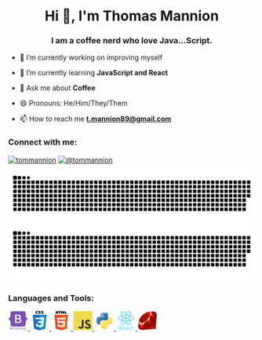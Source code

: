<h1 align="center">Hi 👋, I'm Thomas Mannion</h1>
<h3 align="center">I am a coffee nerd who love Java...Script.</h3>

- 🔭 I’m currently working on improving myself

- 🌱 I’m currently learning **JavaScript and React**

- 💬 Ask me about **Coffee**

- 😄 Pronouns: He/Him/They/Them

- 📫 How to reach me **t.mannion89@gmail.com**

<h3 align="left">Connect with me:</h3>
<p align="left">
<a href="https://twitter.com/tommannion" target="blank"><img align="center" src="https://raw.githubusercontent.com/rahuldkjain/github-profile-readme-generator/master/src/images/icons/Social/twitter.svg" alt="tommannion" height="30" width="40" /></a>
<a href="https://medium.com/@tommannion" target="blank"><img align="center" src="https://raw.githubusercontent.com/rahuldkjain/github-profile-readme-generator/master/src/images/icons/Social/medium.svg" alt="@tommannion" height="30" width="40" /></a>
</p>

![github contribution grid snake animation](https://raw.githubusercontent.com/tommannion/tommannion/output/github-contribution-grid-snake-dark.svg#gh-dark-mode-only)
![github contribution grid snake animation](https://raw.githubusercontent.com/tommannion/tommannion/output/github-contribution-grid-snake.svg#gh-light-mode-only)

<h3 align="left">Languages and Tools:</h3>
<p align="left"> <a href="https://getbootstrap.com" target="_blank" rel="noreferrer"> <img src="https://raw.githubusercontent.com/devicons/devicon/master/icons/bootstrap/bootstrap-plain-wordmark.svg" alt="bootstrap" width="40" height="40"/> </a> <a href="https://www.w3schools.com/css/" target="_blank" rel="noreferrer"> <img src="https://raw.githubusercontent.com/devicons/devicon/master/icons/css3/css3-original-wordmark.svg" alt="css3" width="40" height="40"/> </a> <a href="https://www.w3.org/html/" target="_blank" rel="noreferrer"> <img src="https://raw.githubusercontent.com/devicons/devicon/master/icons/html5/html5-original-wordmark.svg" alt="html5" width="40" height="40"/> </a> <a href="https://developer.mozilla.org/en-US/docs/Web/JavaScript" target="_blank" rel="noreferrer"> <img src="https://raw.githubusercontent.com/devicons/devicon/master/icons/javascript/javascript-original.svg" alt="javascript" width="40" height="40"/> </a> <a href="https://www.python.org" target="_blank" rel="noreferrer"> <img src="https://raw.githubusercontent.com/devicons/devicon/master/icons/python/python-original.svg" alt="python" width="40" height="40"/> </a> <a href="https://reactjs.org/" target="_blank" rel="noreferrer"> <img src="https://raw.githubusercontent.com/devicons/devicon/master/icons/react/react-original-wordmark.svg" alt="react" width="40" height="40"/> </a> <a href="https://www.ruby-lang.org/en/" target="_blank" rel="noreferrer"> <img src="https://raw.githubusercontent.com/devicons/devicon/master/icons/ruby/ruby-original.svg" alt="ruby" width="40" height="40"/> </a> </p>
